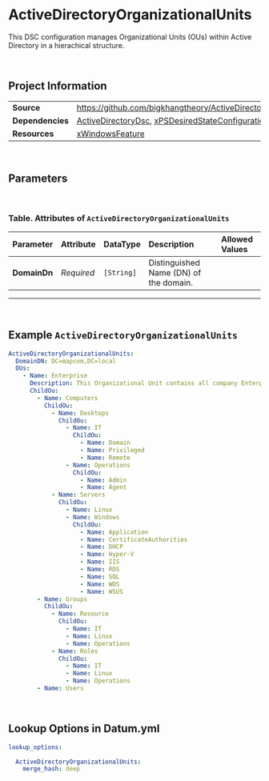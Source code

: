 # ActiveDirectoryOrganizationalUnits

This DSC configuration manages Organizational Units (OUs) within Active Directory in a hierachical structure.

<br />

## Project Information

|                  |                                                                                                                                         |
| ---------------- | --------------------------------------------------------------------------------------------------------------------------------------- |
| **Source**       | https://github.com/bigkhangtheory/ActiveDirectoryTasks/tree/master/ActiveDirectoryTasks/DscResources/ActiveDirectoryOrganizationalUnits |
| **Dependencies** | [ActiveDirectoryDsc][ActiveDirectoryDsc], [xPSDesiredStateConfiguration][xPSDesiredStateConfiguration]                                  |
| **Resources**    | [xWindowsFeature][xWindowsFeature]                                                                                                      |

<br />

## Parameters

<br />

### Table. Attributes of `ActiveDirectoryOrganizationalUnits`

| Parameter    | Attribute  | DataType   | Description                            | Allowed Values |
| :----------- | :--------- | :--------- | :------------------------------------- | :------------- |
| **DomainDn** | *Required* | `[String]` | Distinguished Name (DN) of the domain. |                |


---

<br />

## Example `ActiveDirectoryOrganizationalUnits`

```yaml
ActiveDirectoryOrganizationalUnits:
  DomainDN: DC=mapcom,DC=local
  OUs:
    - Name: Enterprise
      Description: This Organizational Unit contains all company Enterprise objects.
      ChildOu:
        - Name: Computers
          ChildOu:
            - Name: Desktops
              ChildOu:
                - Name: IT
                  ChildOu:
                    - Name: Domain
                    - Name: Privileged
                    - Name: Remote
                - Name: Operations
                  ChildOu:
                    - Name: Admin
                    - Name: Agent
            - Name: Servers
              ChildOu:
                - Name: Linux
                - Name: Windows
                  ChildOu:
                    - Name: Application
                    - Name: CertificateAuthorities
                    - Name: DHCP
                    - Name: Hyper-V
                    - Name: IIS
                    - Name: RDS
                    - Name: SQL
                    - Name: WDS
                    - Name: WSUS
        - Name: Groups
          ChildOu:
            - Name: Resource
              ChildOu:
                - Name: IT
                - Name: Linux
                - Name: Operations
            - Name: Roles
              ChildOu:
                - Name: IT
                - Name: Linux
                - Name: Operations
        - Name: Users
```

<br />

## Lookup Options in Datum.yml

```yaml
lookup_options:

  ActiveDirectoryOrganizationalUnits:
    merge_hash: deep

```

<br />

[ActiveDirectoryDsc]: https://github.com/dsccommunity/ActiveDirectoryDsc
[xPSDesiredStateConfiguration]: https://github.com/dsccommunity/xPSDesiredStateConfiguration
[ADComputer]: https://github.com/dsccommunity/ActiveDirectoryDsc/wiki/ADComputer
[ADDomain]: https://github.com/dsccommunity/ActiveDirectoryDsc/wiki/ADDomain
[ADDomainController]: https://github.com/dsccommunity/ActiveDirectoryDsc/wiki/ADDomainController
[ADDomainControllerProperties]: https://github.com/dsccommunity/ActiveDirectoryDsc/wiki/ADDomainControllerProperties
[ADDomainDefaultPasswordPolicy]: https://github.com/dsccommunity/ActiveDirectoryDsc/wiki/ADDomainDefaultPasswordPolicy
[ADDomainFunctionalLevel]: https://github.com/dsccommunity/ActiveDirectoryDsc/wiki/ADDomainFunctionalLevel
[ADDomainTrust]: https://github.com/dsccommunity/ActiveDirectoryDsc/wiki/ADDomainTrust
[ADForestFunctionalLevel]: https://github.com/dsccommunity/ActiveDirectoryDsc/wiki/ADForestFunctionalLevel
[ADForestProperties]: https://github.com/dsccommunity/ActiveDirectoryDsc/wiki/ADForestProperties
[ADGroup]: https://github.com/dsccommunity/ActiveDirectoryDsc/wiki/ADGroup
[ADKDSKey]: https://github.com/dsccommunity/ActiveDirectoryDsc/wiki/ADKDSKey
[ADManagedServiceAccount]: https://github.com/dsccommunity/ActiveDirectoryDsc/wiki/ADManagedServiceAccount
[ADObjectEnabledState]: https://github.com/dsccommunity/ActiveDirectoryDsc/wiki/ADObjectEnabledState
[ADObjectPermissionEntry]: https://github.com/dsccommunity/ActiveDirectoryDsc/wiki/ADObjectPermissionEntry
[ADOptionalFeature]: https://github.com/dsccommunity/ActiveDirectoryDsc/wiki/ADOptionalFeature
[ADOrganizationalUnit]: https://github.com/dsccommunity/ActiveDirectoryDsc/wiki/ADOrganizationalUnit
[ADReplicationSite]: https://github.com/dsccommunity/ActiveDirectoryDsc/wiki/ADReplicationSite
[ADReplicationSiteLink]: https://github.com/dsccommunity/ActiveDirectoryDsc/wiki/ADReplicationSiteLink
[ADReplicationSubnet]: https://github.com/dsccommunity/ActiveDirectoryDsc/wiki/ADReplicationSubnet
[ADServicePrincipalName]: https://github.com/dsccommunity/ActiveDirectoryDsc/wiki/ADServicePrincipalName
[ADUser]: https://github.com/dsccommunity/ActiveDirectoryDsc/wiki/ADUser
[WaitForADDomain]: https://github.com/dsccommunity/ActiveDirectoryDsc/wiki/WaitForADDomain
[xWindowsFeature]: https://github.com/dsccommunity/xPSDesiredStateConfiguration